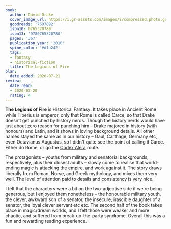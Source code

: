 ```yaml
---
book:
  author: David Drake
  cover_image_url: https://i.gr-assets.com/images/S/compressed.photo.goodreads.com/books/1316131317l/7697892._SX98_.jpg
  goodreads: '7697892'
  isbn10: 0765320789
  isbn13: '9780765320780'
  pages: '367'
  publication_year: '2010'
  spine_color: '#d1a242'
  tags:
  - fantasy
  - historical-fiction
  title: The Legions of Fire
plan:
  date_added: 2020-07-21
review:
  date_read:
  - 2020-07-20
  rating: 4
---
```


**The Legions of Fire** is Historical Fantasy: It takes place in Ancient Rome while Tiberius is emperor, only that Rome
is called Carce, so that Drake doesn't get punched by history nerds. Though the history nerds would have just
about zero reason for punching him – Drake majored in history (with honours) and Latin, and it shows in loving
background details. All other names stayed the same as in our history – Gaul, Carthage, Germany etc, even Octavianus
Augustus, so I didn't quite see the point of calling it Carce. Either do Rome, or go the [Codex
Alera](https://books.rixx.de/reviews/by-series/#Codex%20Alera) route.

The protagonists – youths from military and senatorial backgrounds, respectively, plus their closest adults – slowly
come to realise that world-ending magic is attacking the empire, and work against it. The story draws liberally from
Roman, Norse, and Greek mythology, and mixes them very well. The level of attention paid to details and consistency is
very nice.

I felt that the characters were a bit on the two-adjective side if we're being generous, but I enjoyed them nonetheless
– the honourable military youth, the clever, awkward son of a senator, the insecure, irascible daughter of a senator,
the loyal clever servant etc etc. The second half of the book takes place in magic/dream worlds, and I felt those were
weaker and more chaotic, and suffered from break-up-the-party syndrome. Overall this was a fun and rewarding reading
experience.
